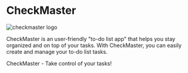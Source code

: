 # CheckMaster

![checkmaster logo](https://bit.ly/checkmaster_app=500X500)

CheckMaster is an user-friendly "to-do list app" that helps you stay organized and on top of your tasks. With CheckMaster, you can easily create and manage your to-do list tasks.

CheckMaster - Take control of your tasks!


